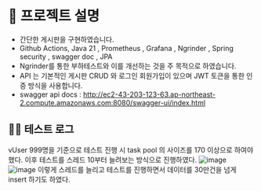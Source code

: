 # 🙌 프로젝트 설명
- 간단한 게시판을 구현하였습니다.
- Github Actions, Java 21 , Prometheus , Grafana , Ngrinder , Spring security , swagger doc , JPA
- Ngrinder를 통한 부하테스트와 이를 개선하는 것을 주 목적으로 하였습니다.
- API 는 기본적인 게시판 CRUD 와 로그인 회원가입이 있으며 JWT 토큰을 통한 인증 방식을 사용합니다.
- swagger api docs : http://ec2-43-203-123-63.ap-northeast-2.compute.amazonaws.com:8080/swagger-ui/index.html
## 🙋‍♀️ 테스트 로그
vUser 999명을 기준으로 테스트 진행 시 task pool 의 사이즈를 170 이상으로 하여야 했다.
이후 테스트를 스레드 10부터 늘려보는 방식으로 진행하였다.
![image](https://github.com/user-attachments/assets/e91d114a-d115-4d61-a9d3-ba762a6f3361)
![image](https://github.com/user-attachments/assets/02bef0cd-c8e9-4c05-8a6a-108986cbc08d)
이렇게 스레드를 늘리고 테스트를 진행하면서 데이터를 30만건을 넘게 insert 하기도 하였다.

